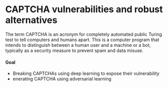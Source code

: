 # CAPTCHA vulnerabilities and robust alternatives

The term CAPTCHA is an acronym for completely automated public Turing test to tell
computers and humans apart. This is a computer program that intends to distinguish
between a human user and a machine or a bot, typically as a security measure to prevent
spam and data misuse.


#### Goal 
- Breaking CAPTCHAs using deep learning to expose their vulnerability
- enerating CAPTCHA using adversarial learning













 







